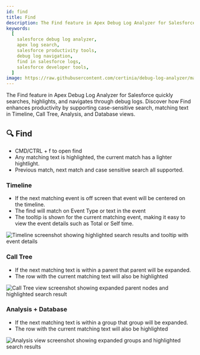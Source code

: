 ```yaml
---
id: find
title: Find
description: The Find feature in Apex Debug Log Analyzer for Salesforce quickly searches, highlights, and navigates through debug logs. Discover how Find enhances productivity by supporting case-sensitive search, matching text in Timeline, Call Tree, Analysis, and Database views.
keywords:
  [
    salesforce debug log analyzer,
    apex log search,
    salesforce productivity tools,
    debug log navigation,
    find in salesforce logs,
    salesforce developer tools,
  ]
image: https://raw.githubusercontent.com/certinia/debug-log-analyzer/main/lana/dist/v1.18/lana-timeline.png
---
```


The Find feature in Apex Debug Log Analyzer for Salesforce quickly searches, highlights, and navigates through debug logs. Discover how Find enhances productivity by supporting case-sensitive search, matching text in Timeline, Call Tree, Analysis, and Database views.

## 🔍 Find

- CMD/CTRL + f to open find
- Any matching text is highlighted, the current match has a lighter hightlight.
- Previous match, next match and case sensitive search all supported.

### Timeline

- If the next matching event is off screen that event will be centered on the timeline.
- The find will match on Event Type or text in the event
- The tooltip is shown for the current matching event, making it easy to view the event details such as Total or Self time.

![Timeline screenshot showing highlighted search results and tooltip with event details](https://raw.githubusercontent.com/certinia/debug-log-analyzer/main/lana/dist/v1.18/lana-timeline-find.png)

### Call Tree

- If the next matching text is within a parent that parent will be expanded.
- The row with the current matching text will also be highlighted

![Call Tree view screenshot showing expanded parent nodes and highlighted search result](https://raw.githubusercontent.com/certinia/debug-log-analyzer/main/lana/dist/v1.18/lana-calltree-find.png)

### Analysis + Database

- If the next matching text is within a group that group will be expanded.
- The row with the current matching text will also be highlighted

![Analysis view screenshot showing expanded groups and highlighted search results](https://raw.githubusercontent.com/certinia/debug-log-analyzer/main/lana/dist/v1.18/lana-analysis-find.png)
